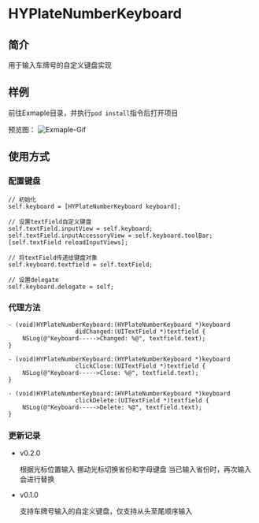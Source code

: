 # HYPlateNumberKeyboard

## 简介
用于输入车牌号的自定义键盘实现

## 样例
前往Exmaple目录，并执行`pod install`指令后打开项目

预览图：
![Exmaple-Gif](https://github.com/xtyHY/HYPlateNumberKeyboard/raw/master/keyboard.gif)

## 使用方式

### 配置键盘
```
// 初始化
self.keyboard = [HYPlateNumberKeyboard keyboard];

// 设置textField自定义键盘
self.textField.inputView = self.keyboard;
self.textField.inputAccessoryView = self.keyboard.toolBar;
[self.textField reloadInputViews];

// 将textField传递给键盘对象
self.keyboard.textfield = self.textField;

// 设置delegate
self.keyboard.delegate = self;
```

### 代理方法
```
- (void)HYPlateNumberKeyboard:(HYPlateNumberKeyboard *)keyboard
                   didChanged:(UITextField *)textfield {
    NSLog(@"Keyboard----->Changed: %@", textfield.text);
}

- (void)HYPlateNumberKeyboard:(HYPlateNumberKeyboard *)keyboard
                   clickClose:(UITextField *)textfield {
    NSLog(@"Keyboard----->Close: %@", textfield.text);
}

- (void)HYPlateNumberKeyboard:(HYPlateNumberKeyboard *)keyboard
                   clickDelete:(UITextField *)textfield {
    NSLog(@"Keyboard----->Delete: %@", textfield.text);
}
```

### 更新记录

- v0.2.0
	
	根据光标位置输入
	挪动光标切换省份和字母键盘
	当已输入省份时，再次输入会进行替换
	
- v0.1.0

	支持车牌号输入的自定义键盘，仅支持从头至尾顺序输入


